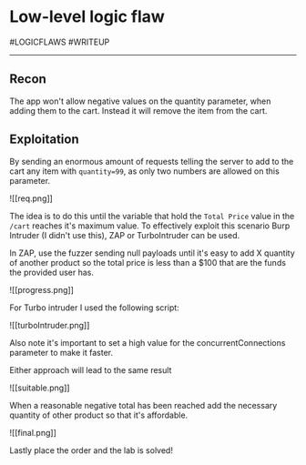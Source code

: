 # Low-level logic flaw

#LOGICFLAWS 
#WRITEUP 
<hr>

## Recon

The app won't allow negative values on the quantity parameter, when adding them to the cart. Instead it will remove the item from the cart.

## Exploitation

By sending an enormous amount of requests telling the server to add to the cart any item with  `quantity=99`, as only two numbers are allowed on this parameter. 

![[req.png]]

The idea is to do this until the variable that hold the `Total Price` value in the `/cart` reaches it's maximum value. To effectively exploit this scenario Burp Intruder (I didn't use this), ZAP or TurboIntruder can be used.

In ZAP, use the fuzzer sending null payloads until it's easy to add X quantity of another product so the total price is less than a $100 that are the funds the provided user has.

![[progress.png]]

For Turbo intruder I used the following script:

![[turboIntruder.png]]

Also note it's important to set a high value for the concurrentConnections parameter to make it faster.

Either approach will lead to the same result

![[suitable.png]]

When a reasonable negative total has been reached add the necessary quantity of other product so that it's affordable.

![[final.png]]

Lastly place the order and the lab is solved!